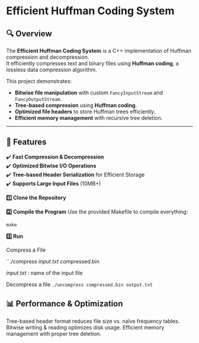 # Efficient Huffman Coding System 

## 🔍 Overview
The **Efficient Huffman Coding System** is a C++ implementation of Huffman compression and decompression.  
It efficiently compresses text and binary files using **Huffman coding**, a lossless data compression algorithm.

This project demonstrates:
- **Bitwise file manipulation** with custom `FancyInputStream` and `FancyOutputStream`.
- **Tree-based compression** using **Huffman coding**.
- **Optimized file headers** to store Huffman trees efficiently.
- **Efficient memory management** with recursive tree deletion.

---

## 🚀 Features
✔️ **Fast Compression & Decompression**  
✔️ **Optimized Bitwise I/O Operations**  
✔️ **Tree-based Header Serialization** for Efficient Storage  
✔️ **Supports Large Input Files** (10MB+)  

**1️⃣ Clone the Repository**

**2️⃣ Compile the Program**
Use the provided Makefile to compile everything: 

``make``

**3️⃣ Run**

Compress a File

``./compress $input.txt$ compressed.bin

$input.txt$ : name of the input file

Decompress a file
`./uncompress compressed.bin output.txt`

## 📊 Performance & Optimization
Tree-based header format reduces file size vs. naïve frequency tables.
Bitwise writing & reading optimizes disk usage.
Efficient memory management with proper tree deletion.
